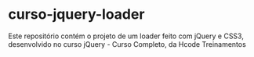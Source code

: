 # curso-jquery-loader
Este repositório contém o projeto de um loader feito com jQuery e CSS3, desenvolvido no curso jQuery - Curso Completo, da Hcode Treinamentos
